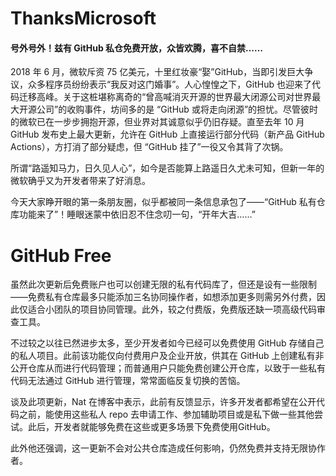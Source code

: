 # ThanksMicrosoft
#### 号外号外！兹有 GitHub 私仓免费开放，众皆欢腾，喜不自禁……

2018 年 6 月，微软斥资 75 亿美元，十里红妆豪“娶”GitHub，当即引发巨大争议，众多程序员纷纷表示“我反对这门婚事”。人心惶惶之下，GitHub 也迎来了代码迁移高峰。关于这桩堪称离奇的“曾高喊消灭开源的世界最大闭源公司对世界最大开源公司”的收购事件，坊间多的是 “GitHub 或将走向闭源”的担忧。尽管彼时的微软已在一步步拥抱开源，但业界对其诚意似乎仍旧存疑。直至去年 10 月 GitHub 发布史上最大更新，允许在 GitHub 上直接运行部分代码（新产品 GitHub Actions），方打消了部分疑虑，但 “GitHub 挂了”一役又令其背了次锅。

所谓“路遥知马力，日久见人心”，如今是否能算上路遥日久尤未可知，但新一年的微软确乎又为开发者带来了好消息。

今天大家睁开眼的第一条朋友圈，似乎都被同一条信息承包了——“GitHub 私有仓库功能来了”！睡眼迷蒙中依旧忍不住念叨一句，“开年大吉……”

# GitHub Free

虽然此次更新后免费账户也可以创建无限的私有代码库了，但还是设有一些限制——免费私有仓库最多只能添加三名协同操作者，如想添加更多则需另外付费，因此仅适合小团队的项目协同管理。此外，较之付费版，免费版还缺一项高级代码审查工具。

不过较之以往已然进步太多，至少开发者如今已经可以免费使用 GitHub 存储自己的私人项目。此前该功能仅向付费用户及企业开放，供其在 GitHub 上创建私有非公开仓库从而进行代码管理；而普通用户只能免费创建公开仓库，以致于一些私有代码无法通过 GitHub 进行管理，常常面临反复切换的苦恼。

谈及此项更新，Nat 在博客中表示，此前有反馈显示，许多开发者都希望在公开代码之前，能使用这些私人 repo 去申请工作、参加辅助项目或是私下做一些其他尝试。此后，开发者就能够免费在这些或更多场景下免费使用GitHub。

此外他还强调，这一更新不会对公共仓库造成任何影响，仍然免费并支持无限协作者。

